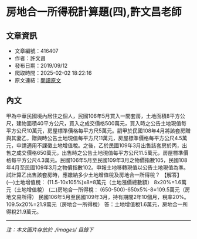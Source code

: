 # 房地合一所得稅計算題(四),許文昌老師

## 文章資訊
- 文章編號：416407
- 作者：許文昌
- 發布日期：2019/09/12
- 爬取時間：2025-02-02 18:22:16
- 原文連結：[閱讀原文](https://real-estate.get.com.tw/Columns/detail.aspx?no=416407)

## 內文
甲為中華民國境內居住之個人，民國106年5月買入一間套房，土地面積8平方公尺，建物面積40平方公尺，買入之成交價格500萬元，買入時之公告土地現值每平方公尺10萬元，房屋標準價格每平方尺5萬元。嗣甲於民國108年4月將該套房贈與其妻乙，贈與時公告土地現值每平方尺11萬元，房屋標準價格每平方公尺4.5萬元，申請適用不課徵土地增值稅。之後，乙於民國109年3月出售該套房於丙，出售之成交價格650萬元，出售時之公告土地現值每平方公尺11.5萬元，房屋標準價格每平方公尺4.3萬元。民國106年5月至民國109年3月之物價指數105，民國108年4月至民國109年3月之物價指數102。申報土地移轉現值以公告土地現值為準。試計算乙出售該套房時，應繳納多少土地增值稅及房地合一所得稅？
【解答】
(一)土地增值稅：
(11.5-10x105%)x8=8萬元（土地漲價總數額）
8x20%=1.6萬元（土地增值稅）
(二)房地合一所得稅：
(650-500)-650x5%-8=109.5萬元（房地交易所得）
民國106年5月至民國109年3月，持有期間2年10個月，稅率20%。
109.5x20%=21.9萬元（房地合一所得稅）
答：土地增值稅1.6萬元，房地合一所得稅21.9萬元。

---
*注：本文圖片存放於 ./images/ 目錄下*
